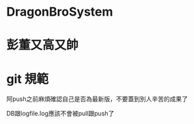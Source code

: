 # DragonBroSystem
# 彭董又高又帥
# git 規範
阿push之前麻煩確認自己是否為最新版，不要蓋到別人辛苦的成果了

DB跟logfile.log應該不會被pull跟push了
